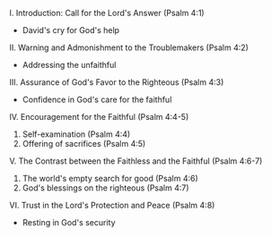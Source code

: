 I. Introduction: Call for the Lord's Answer (Psalm 4:1)
  - David's cry for God's help

II. Warning and Admonishment to the Troublemakers (Psalm 4:2)
  - Addressing the unfaithful

III. Assurance of God's Favor to the Righteous (Psalm 4:3)
  - Confidence in God's care for the faithful

IV. Encouragement for the Faithful (Psalm 4:4-5)
  1. Self-examination (Psalm 4:4)
  2. Offering of sacrifices (Psalm 4:5)

V. The Contrast between the Faithless and the Faithful (Psalm 4:6-7)
  1. The world's empty search for good (Psalm 4:6)
  2. God's blessings on the righteous (Psalm 4:7)

VI. Trust in the Lord's Protection and Peace (Psalm 4:8)
  - Resting in God's security